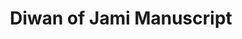 ---
pid: '7'
artist: Unknown
location: Iran
title: Diwan of Jami Manuscript
_date: 16th century
object_type: manuscript
current_location: The Museum of Islamic Art, Qatar
wiki_link: https://commons.wikimedia.org/wiki/File:Unknown,_Iran,_16th_Century_-_Diwan_of_Jami_Manuscript_-_Google_Art_Project.jpg
permalink: /mia-qatar/7/
layout: iiif-image-page
iiif_image: miaq-7
---